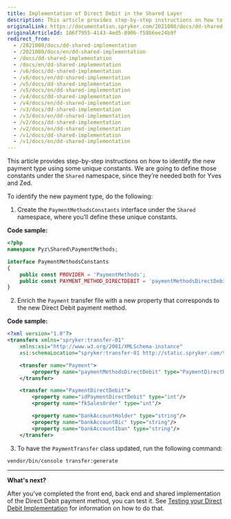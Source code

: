 ```yaml
---
title: Implementation of Direct Debit in the Shared Layer
description: This article provides step-by-step instructions on how to identify the new payment type using some unique constants.
originalLink: https://documentation.spryker.com/2021080/docs/dd-shared-implementation
originalArticleId: 106f7955-4143-4ed5-890b-f58b6ee24b9f
redirect_from:
  - /2021080/docs/dd-shared-implementation
  - /2021080/docs/en/dd-shared-implementation
  - /docs/dd-shared-implementation
  - /docs/en/dd-shared-implementation
  - /v6/docs/dd-shared-implementation
  - /v6/docs/en/dd-shared-implementation
  - /v5/docs/dd-shared-implementation
  - /v5/docs/en/dd-shared-implementation
  - /v4/docs/dd-shared-implementation
  - /v4/docs/en/dd-shared-implementation
  - /v3/docs/dd-shared-implementation
  - /v3/docs/en/dd-shared-implementation
  - /v2/docs/dd-shared-implementation
  - /v2/docs/en/dd-shared-implementation
  - /v1/docs/dd-shared-implementation
  - /v1/docs/en/dd-shared-implementation
---
```


This article provides step-by-step instructions on how to identify the new payment type using some unique constants. We are going to define those constants under the `Shared` namespace, since they’re needed both for Yves and Zed.

To identify the new payment type, do the following:
1. Create the `PaymentMethodsConstants` interface under the `Shared` namespace, where you’ll define these unique constants.

**Code sample:**

```php
<?php
namespace Pyz\Shared\PaymentMethods;

interface PaymentMethodsConstants
{
	public const PROVIDER = 'PaymentMethods';
	public const PAYMENT_METHOD_DIRECTDEBIT = 'paymentMethodsDirectDebit';
}
```

2. Enrich the `Payment` transfer file with a new property that corresponds to the new Direct Debit payment method.

**Code sample:**

```xml
<?xml version="1.0"?>
<transfers xmlns="spryker:transfer-01"
    xmlns:xsi="http://www.w3.org/2001/XMLSchema-instance"
    xsi:schemaLocation="spryker:transfer-01 http://static.spryker.com/transfer-01.xsd">

    <transfer name="Payment">
        <property name="paymentMethodsDirectDebit" type="PaymentDirectDebit"/>
    </transfer>

    <transfer name="PaymentDirectDebit">
        <property name="idPaymentDirectDebit" type="int"/>
        <property name="fkSalesOrder" type="int"/>

        <property name="bankAccountHolder" type="string"/>
        <property name="bankAccountBic" type="string"/>
        <property name="bankAccountIban" type="string"/>
    </transfer>
```

3. To have the `PaymentTransfer` class updated, run the following command:

```bash
vendor/bin/console transfer:generate
```

***
**What's next?**

After you've completed the front end, back end and shared implementation of the Direct Debit payment method, you can test it. See [Testing your Direct Debit Implementation](/docs/scos/dev/back-end-development/zed/data-manipulation/payment-methods/direct-debit-example-implementation/testing-your-direct-debit-implementation.html) for information on how to do that.

